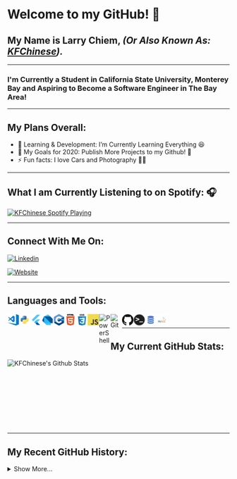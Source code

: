 
# Welcome to my GitHub!  👋

## My Name is Larry Chiem, *(Or Also Known As: [KFChinese][website]).*

---

### I'm Currently a Student in California State University, Monterey Bay and Aspiring to Become a Software Engineer in The Bay Area! 

---

## My Plans Overall:

- 🤖 Learning & Development: I’m Currently Learning Everything 😆
- 🥅 My Goals for 2020: Publish More Projects to my Github! 💯
- ⚡ Fun facts: I love Cars and Photography 📸🏁
---
## What I am Currently Listening to on Spotify: 🎧
[<img src="https://novatorem.kfchinese.vercel.app/api/spotify" alt="KFChinese Spotify Playing" width="350" />](https://open.spotify.com/user/1237943609)

---

## Connect With Me On:


  [![Linkedin](https://img.shields.io/badge/linked-in-369?style=flat-square&logo=linkedin&logoColor=white&color=blue)](https://www.linkedin.com/in/larry-chiem/)


[![Website](https://img.shields.io/website?label=My%20webite&style=for-the-badge&url=https%3A%2F%2Flarrychiem.engineer)](https://larrychiem.engineer) 

---

## Languages and Tools:

[<img align="left" alt="Visual Studio Code" width="26px" src="https://raw.githubusercontent.com/github/explore/80688e429a7d4ef2fca1e82350fe8e3517d3494d/topics/visual-studio-code/visual-studio-code.png" /> ][website]
[<img align="left" alt="Python" width="26px" src="https://raw.githubusercontent.com/github/explore/80688e429a7d4ef2fca1e82350fe8e3517d3494d/topics/python/python.png" />][website]
[<img align="left" alt="Flutter" width="26px" src="https://raw.githubusercontent.com/github/explore/80688e429a7d4ef2fca1e82350fe8e3517d3494d/topics/flutter/flutter.png" />][website]
[<img align="left" alt="Dart" width="26px" src="https://raw.githubusercontent.com/github/explore/80688e429a7d4ef2fca1e82350fe8e3517d3494d/topics/dart/dart.png" />][website]
[<img align="left" alt="C++" width="26px" src="https://raw.githubusercontent.com/github/explore/80688e429a7d4ef2fca1e82350fe8e3517d3494d/topics/cpp/cpp.png" />][website]
[<img align="left" alt="HTML5" width="26px" src="https://raw.githubusercontent.com/github/explore/80688e429a7d4ef2fca1e82350fe8e3517d3494d/topics/html/html.png" />][website]
[<img align="left" alt="CSS3" width="26px" src="https://raw.githubusercontent.com/github/explore/80688e429a7d4ef2fca1e82350fe8e3517d3494d/topics/css/css.png" />][website]
[<img align="left" alt="javascript" width="26px" src="https://raw.githubusercontent.com/github/explore/80688e429a7d4ef2fca1e82350fe8e3517d3494d/topics/javascript/javascript.png" />][website]
[<img align="left" alt="PowerShell" width="26px" src="https://avatars2.githubusercontent.com/u/11524380?s=200&v=4" />][website]
[<img align="left" alt="Git" width="26px" src="https://avatars3.githubusercontent.com/u/18133?s=200&v=4" />][website]
[<img align="left" alt="GitHub" width="26px" src="https://raw.githubusercontent.com/github/explore/78df643247d429f6cc873026c0622819ad797942/topics/github/github.png" />][website]
[<img align="left" alt="Terminal" width="26px" src="https://raw.githubusercontent.com/github/explore/80688e429a7d4ef2fca1e82350fe8e3517d3494d/topics/terminal/terminal.png" />][website]
[<img align="left" alt="SQL" width="26px" src="https://raw.githubusercontent.com/github/explore/80688e429a7d4ef2fca1e82350fe8e3517d3494d/topics/sql/sql.png" />][website]
[<img align="left" alt="MySQL" width="26px" src="https://raw.githubusercontent.com/github/explore/80688e429a7d4ef2fca1e82350fe8e3517d3494d/topics/mysql/mysql.png" />][website]

<br />


---




## My Current GitHub Stats:

<img align="left" alt="KFChinese's Github Stats" src="https://github-readme-stats.kfchinese.vercel.app/api?username=KFChinese&show_icons=true&hide_border=true&theme=tokyonight" />

<br />
<br />
<br />
<br />
<br />
<br />
<br />
<br />
<br />



---

## My Recent GitHub History:
  
<details>
  <summary>Show More...</summary>
  
  <!--START_SECTION:activity-->
1. ❗️ Opened issue [#2](https://github.com/KFChinese/ILP-Portfolio/issues/2) in [KFChinese/ILP-Portfolio](https://github.com/KFChinese/ILP-Portfolio)
2. ❗️ Opened issue [#1](https://github.com/KFChinese/ILP-Portfolio/issues/1) in [KFChinese/ILP-Portfolio](https://github.com/KFChinese/ILP-Portfolio)
3. ❗️ Opened issue [#1](https://github.com/KFChinese/The-Year-Up-Applcation/issues/1) in [KFChinese/The-Year-Up-Applcation](https://github.com/KFChinese/The-Year-Up-Applcation)
4. 🗣 Commented on [#3](https://github.com/KFChinese/KFChinese/issues/3) in [KFChinese/KFChinese](https://github.com/KFChinese/KFChinese)
5. ❗️ Closed issue [#3](https://github.com/KFChinese/KFChinese/issues/3) in [KFChinese/KFChinese](https://github.com/KFChinese/KFChinese)
<!--END_SECTION:activity-->


</details>




[website]: https://Larrychiem.Engineer
[linkedin]: https://linkedin.com/in/larry-chiem
